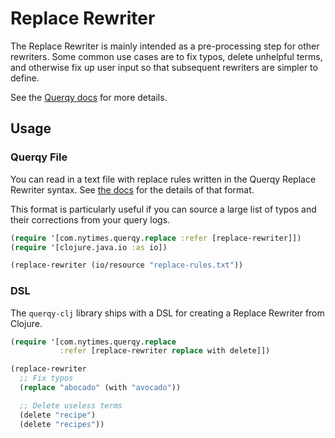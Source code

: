 # Replace Rewriter

The Replace Rewriter is mainly intended as a pre-processing step for other
rewriters. Some common use cases are to fix typos, delete unhelpful terms,
and otherwise fix up user input so that subsequent rewriters are simpler to
define.

See the [Querqy docs][1] for more details.

## Usage

### Querqy File

You can read in a text file with replace rules written in the Querqy Replace
Rewriter syntax. See [the docs][1] for the details of that format.

This format is particularly useful if you can source a large list of typos
and their corrections from your query logs.

```clojure
(require '[com.nytimes.querqy.replace :refer [replace-rewriter]])
(require '[clojure.java.io :as io])

(replace-rewriter (io/resource "replace-rules.txt"))
```

### DSL

The `querqy-clj` library ships with a DSL for creating a Replace Rewriter
from Clojure.

```clojure
(require '[com.nytimes.querqy.replace
           :refer [replace-rewriter replace with delete]])

(replace-rewriter
  ;; Fix typos
  (replace "abocado" (with "avocado"))

  ;; Delete useless terms
  (delete "recipe")
  (delete "recipes"))
```

[1]: https://docs.querqy.org/querqy/rewriters/replace.html